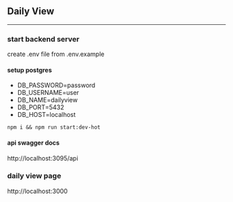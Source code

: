 ## Daily View

<hr />

### start backend server

create .env file from .env.example

#### setup postgres

- DB_PASSWORD=password
- DB_USERNAME=user
- DB_NAME=dailyview
- DB_PORT=5432
- DB_HOST=localhost

```
npm i && npm run start:dev-hot
```

#### api swagger docs

http://localhost:3095/api

### daily view page

http://localhost:3000
